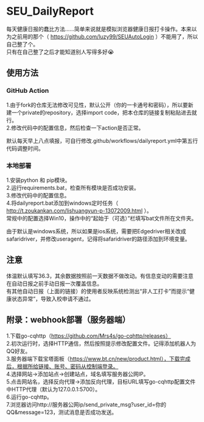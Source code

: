 # SEU_DailyReport  
每天健康日报的蠢比方法......简单来说就是模拟浏览器健康日报打卡操作。本来以为之前用的那个（ https://github.com/luzy99/SEUAutoLogin ）不能用了，所以自己整了个。  
只有在自己整了之后才能知道别人写得多好😭  
## 使用方法  
### GitHub Action  
1.由于fork的仓库无法修改可见性，默认公开（你的一卡通号和密码），所以要新建一个private的repository，选择import code，把本仓库的链接复制粘贴进去就行。  
2.修改代码中的配置信息，然后检查一下action是否正常。   
  
默认每天早上八点填报，可自行修改.github/workflows/dailyreport.yml中第五行代码调整时间。  
### 本地部署  
1.安装python 和 pip模块。  
2.运行requirements.bat，检查所有模块是否成功安装。  
3.修改代码中的配置信息。   
4.将dailyreport.bat添加到windows定时任务（ http://t.zoukankan.com/lishuangyun-p-13072009.html ）。  
常规中的配置选择Win10，操作中的“起始于（可选）”栏填写bat文件所在文件夹。  
  
由于默认是windows系统，所以如果是ios系统，需要把Edgedriver相关改成safaridriver，并修改useragent，记得将safaridriver的路径添加到环境变量。  
## 注意  
体温默认填写36.3，其余数据按照前一天数据不做改动。有信息变动的需要注意在自动日报之前手动日报一次覆盖信息。  
有其他自动日报（上面的链接）的使用者反映系统检测出“非人工打卡”而提示“健康状态异常”，导致入校申请不通过。  
## 附录：webhook部署（服务器端）  
1.下载go-cqhttp（https://github.com/Mrs4s/go-cqhttp/releases）  
2.初次运行时，选择HTTP通信，然后按照提示修改配置文件。记得添加机器人为QQ好友。  
3.服务器端下载宝塔面板（https://www.bt.cn/new/product.html），下载完成后，根据所给链接、账号、密码从控制端登录。  
4.选择网站→添加站点→创建站点，域名填写服务器公网IP。  
5.点击网站名，选择反向代理→添加反向代理，目标URL填写go-cqhttp配置文件中HTTP代理（默认为127.0.0.1:5700）。  
6.运行go-cqhttp。  
7.浏览器访问http://服务器公网ip/send_private_msg?user_id=你的QQ&message=123，测试消息是否成功发送。  
